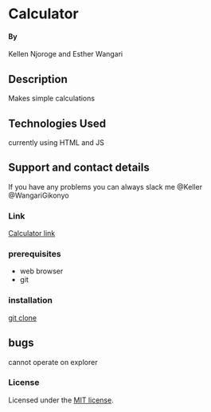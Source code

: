 # Calculator
####
#### By
Kellen Njoroge and Esther Wangari
## Description
 Makes simple calculations
## Technologies Used
currently using HTML and JS
## Support and contact details
If you have any problems you can always slack me @Keller @WangariGikonyo
### Link
[Calculator link](https://kellennjoroge.github.io/Calculator/)
### prerequisites
* web browser
* git
### installation
[git clone](https://github.com/KellenNjoroge/Calculator)
## bugs
cannot operate on explorer
### License
Licensed under the [MIT license](LICENSE).
